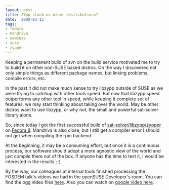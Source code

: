 ```yaml
---
layout: post
title: ZYpp stack on other distributions?
date: '2008-03-15'
tags:
- fedora
- mandriva
- newsuse
- suse
- zypper
---
```


Keeping a permanent build of svn on the build service motivated me to try to build it on other non-SUSE based distros. On the way I discovered not only simple things as different package names, but linking problems, compile errors, etc.

In the past it did not make much sense to try libzypp outside of SUSE as we were trying to catchup with other tools speed. But now that libzypp speed outperforms any other tool in speed, while keeping it complete set of features, we may start thinking about taking over the world. May be other distros want to use libzypp, or why not, the small and powerful sat-solver library alone.

So, since today I got the first successful build of [sat-solver/libzypp/zypper][4] on [Fedora 8][1]. Mandriva is also close, but I still get a compiler error I should not get when compiling the rpm backend.

At the beginning, it may be a consuming effort, but once it is a continuous process, our software should adopt a more agnostic view of the world and just compile there out of the box. If anyone has the time to test it, I would be interested in the results ;-)

By the way, our colleagues at internal tools finished processing the FOSDEM talk's videos we had in the openSUSE Developer's room. You can find the ogg video files [here][2]. Also you can watch on [google video here][3].

[1]: http://fedoraproject.org/  
 [2]: http://tube.opensuse.org/  
 [3]: http://video.google.de/videosearch?q=FOSDEM2008+site%3Avideo.google.com&amp;num=10&amp;so=0&amp;hl=de&amp;start=0  
 [4]: https://build.opensuse.org/project/monitor?project=zypp%3Asvn

